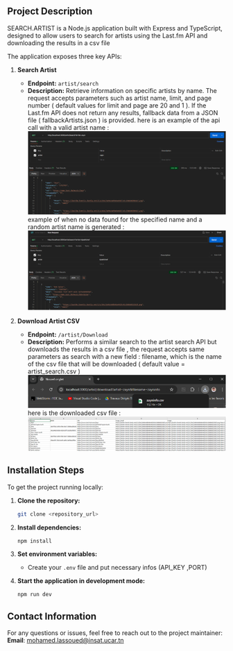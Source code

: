 ## Project Description

SEARCH.ARTIST is a Node.js application built with Express and TypeScript, designed to allow users to search for artists using the Last.fm API and downloading the results in a csv file 


The application exposes three key APIs:

1. **Search Artist**

    - **Endpoint:** `artist/search`
    - **Description:** Retrieve information on specific artists by name. The request accepts parameters such as artist name, limit, and page number ( default values for limit and page are 20 and 1 ). If the Last.fm API does not return any results, fallback data from a JSON file ( fallbackArtists.json ) is provided.
      here is an example of the api call with a valid artist name : 
      ![Search Endpoint Screenshot](assets/images/search_endpoint.png)
      example of when no data found for the specified name and a random artist name is generated : 
      ![Search Endpoint Random Screenshot](assets/images/search_endpoint_random.png)


3. **Download Artist CSV**

    - **Endpoint:** `/artist/Download`
    - **Description:** Performs a similar search to the artist search API but downloads the results in a csv file , the request accepts same parameters as search with a new field : filename, which is the name of the csv file that will be downloaded ( default value = artist_search.csv )
      ![Download Endpoint Screenshot](assets/images/download_endpoint.png)
      here is the downloaded csv file : 
      ![Csv Example](assets/images/csv.png)
   

## Installation Steps

To get the project running locally:

1. **Clone the repository:**
   ```bash
   git clone <repository_url>
   ```

2. **Install dependencies:**
   ```bash
   npm install
   ```

3. **Set environment variables:**
    - Create your `.env` file and put necessary infos (API_KEY ,PORT)


4. **Start the application in development mode:**
   ```bash
   npm run dev
   ```




## Contact Information

For any questions or issues, feel free to reach out to the project maintainer: **Email**: mohamed.lassoued@insat.ucar.tn
